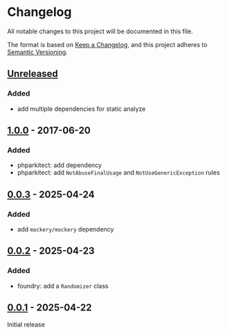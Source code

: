 # Changelog

All notable changes to this project will be documented in this file.

The format is based on [Keep a Changelog](https://keepachangelog.com/en/1.1.0/),
and this project adheres to [Semantic Versioning](https://semver.org/spec/v2.0.0.html).

## [Unreleased]

### Added

- add multiple dependencies for static analyze

## [1.0.0] - 2017-06-20

### Added

- phparkitect: add dependency
- phparkitect: add `NotAbuseFinalUsage` and `NotUseGenericException` rules

## [0.0.3] - 2025-04-24

### Added

- add `mockery/mockery` dependency

## [0.0.2] - 2025-04-23

### Added

- foundry: add a `Randomizer` class

## [0.0.1] - 2025-04-22

Initial release

[Unreleased]: https://holygit.umanit.fr/umanit/dev-bundle/-/compare/1.0.0...HEAD

[1.0.0]: https://holygit.umanit.fr/umanit/dev-bundle/-/compare/0.0.3...1.0.0

[0.0.3]: https://holygit.umanit.fr/umanit/dev-bundle/-/compare/0.0.2...0.0.3

[0.0.2]: https://holygit.umanit.fr/umanit/dev-bundle/-/compare/0.0.1...0.0.2

[0.0.1]: https://holygit.umanit.fr/umanit/dev-bundle/-/tags/0.0.1
